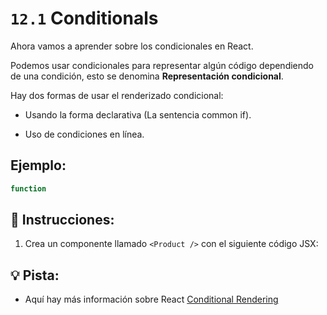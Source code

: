 # `12.1` Conditionals

Ahora vamos a aprender sobre los condicionales en React.

Podemos usar condicionales para representar algún código dependiendo de una condición, esto se denomina **Representación condicional**.

Hay dos formas de usar el renderizado condicional:

+ Usando la forma declarativa (La sentencia common if).

+ Uso de condiciones en línea.

## Ejemplo:

```jsx
function 
```

## 📝 Instrucciones:

1. Crea un componente llamado `<Product />` con el siguiente código JSX:

## 💡 Pista:

+ Aquí hay más información sobre React [Conditional Rendering](https://reactjs.org/docs/conditional-rendering.html)